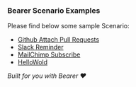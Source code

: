 ### Bearer Scenario Examples

Please find below some sample Scenario:
- [Github Attach Pull Requests](./githubAttachPullRequests)
- [Slack Reminder](./SlackReminder)
- [MailChimp Subscribe](./mailchimpSubscribe)
- [HelloWold](./helloWorld)


*Built for you with Bearer ❤️*

